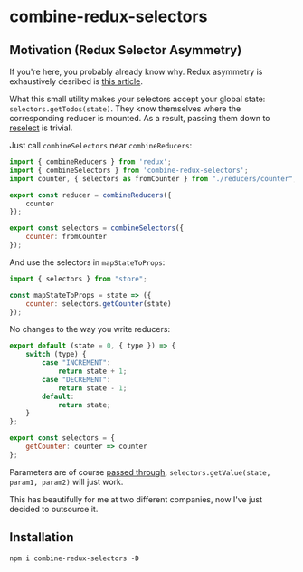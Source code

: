 # combine-redux-selectors

## Motivation (Redux Selector Asymmetry)

If you're here, you probably already know why. Redux asymmetry is exhaustively desribed is [this article](http://www.datchley.name/scoped-selectors-for-redux-modules/). 

What this small utility makes your selectors accept your global state: `selectors.getTodos(state)`. They know themselves where the corresponding reducer is mounted. As a result, passing them down to [reselect](https://github.com/reactjs/reselect) is trivial.

Just call `combineSelectors` near `combineReducers`:

```javascript
import { combineReducers } from 'redux';
import { combineSelectors } from 'combine-redux-selectors';
import counter, { selectors as fromCounter } from "./reducers/counter";

export const reducer = combineReducers({
    counter
});

export const selectors = combineSelectors({
    counter: fromCounter
});
```

And use the selectors in `mapStateToProps`:

```javascript
import { selectors } from "store";

const mapStateToProps = state => ({
    counter: selectors.getCounter(state)
});
```

No changes to the way you write reducers:

```javascript
export default (state = 0, { type }) => {
    switch (type) {
        case "INCREMENT":
            return state + 1;
        case "DECREMENT":
            return state - 1;
        default:
            return state;
    }
};

export const selectors = {
    getCounter: counter => counter
};
```

Parameters are of course [passed through](https://github.com/grebenyuksv/combine-redux-selectors/blob/master/src/index.test.js#L39), `selectors.getValue(state, param1, param2)` will just work.

This has beautifully for me at two different companies, now I've just decided to outsource it.

## Installation

```npm i combine-redux-selectors -D```